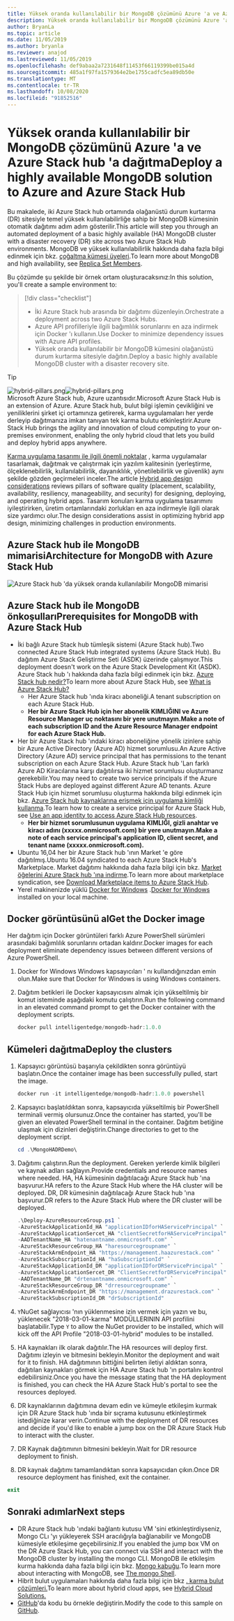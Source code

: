 ```yaml
---
title: Yüksek oranda kullanılabilir bir MongoDB çözümünü Azure 'a ve Azure Stack hub 'a dağıtma
description: Yüksek oranda kullanılabilir bir MongoDB çözümünü Azure 'a ve Azure Stack hub 'a dağıtmayı öğrenin
author: BryanLa
ms.topic: article
ms.date: 11/05/2019
ms.author: bryanla
ms.reviewer: anajod
ms.lastreviewed: 11/05/2019
ms.openlocfilehash: def9abaa2a7231648f11453f66119399be015a4d
ms.sourcegitcommit: 485a1f97fa1579364e2be1755cadfc5ea89db50e
ms.translationtype: MT
ms.contentlocale: tr-TR
ms.lasthandoff: 10/08/2020
ms.locfileid: "91852516"
---
```

# <a name="deploy-a-highly-available-mongodb-solution-to-azure-and-azure-stack-hub"></a><span data-ttu-id="a8ac3-103">Yüksek oranda kullanılabilir bir MongoDB çözümünü Azure 'a ve Azure Stack hub 'a dağıtma</span><span class="sxs-lookup"><span data-stu-id="a8ac3-103">Deploy a highly available MongoDB solution to Azure and Azure Stack Hub</span></span>

<span data-ttu-id="a8ac3-104">Bu makalede, iki Azure Stack hub ortamında olağanüstü durum kurtarma (DR) sitesiyle temel yüksek kullanılabilirliğe sahip bir MongoDB kümesinin otomatik dağıtımı adım adım gösterilir.</span><span class="sxs-lookup"><span data-stu-id="a8ac3-104">This article will step you through an automated deployment of a basic highly available (HA) MongoDB cluster with a disaster recovery (DR) site across two Azure Stack Hub environments.</span></span> <span data-ttu-id="a8ac3-105">MongoDB ve yüksek kullanılabilirlik hakkında daha fazla bilgi edinmek için bkz. [çoğaltma kümesi üyeleri](https://docs.mongodb.com/manual/core/replica-set-members/).</span><span class="sxs-lookup"><span data-stu-id="a8ac3-105">To learn more about MongoDB and high availability, see [Replica Set Members](https://docs.mongodb.com/manual/core/replica-set-members/).</span></span>

<span data-ttu-id="a8ac3-106">Bu çözümde şu şekilde bir örnek ortam oluşturacaksınız:</span><span class="sxs-lookup"><span data-stu-id="a8ac3-106">In this solution, you'll create a sample environment to:</span></span>

> [!div class="checklist"]
> - <span data-ttu-id="a8ac3-107">İki Azure Stack hub arasında bir dağıtımı düzenleyin.</span><span class="sxs-lookup"><span data-stu-id="a8ac3-107">Orchestrate a deployment across two Azure Stack Hubs.</span></span>
> - <span data-ttu-id="a8ac3-108">Azure API profilleriyle ilgili bağımlılık sorunlarını en aza indirmek için Docker 'ı kullanın.</span><span class="sxs-lookup"><span data-stu-id="a8ac3-108">Use Docker to minimize dependency issues with Azure API profiles.</span></span>
> - <span data-ttu-id="a8ac3-109">Yüksek oranda kullanılabilir bir MongoDB kümesini olağanüstü durum kurtarma sitesiyle dağıtın.</span><span class="sxs-lookup"><span data-stu-id="a8ac3-109">Deploy a basic highly available MongoDB cluster with a disaster recovery site.</span></span>

> [!Tip]  
> <span data-ttu-id="a8ac3-110">![hybrid-pillars.png](./media/solution-deployment-guide-cross-cloud-scaling/hybrid-pillars.png)</span><span class="sxs-lookup"><span data-stu-id="a8ac3-110">![hybrid-pillars.png](./media/solution-deployment-guide-cross-cloud-scaling/hybrid-pillars.png)</span></span>  
> <span data-ttu-id="a8ac3-111">Microsoft Azure Stack hub, Azure uzantısıdır.</span><span class="sxs-lookup"><span data-stu-id="a8ac3-111">Microsoft Azure Stack Hub is an extension of Azure.</span></span> <span data-ttu-id="a8ac3-112">Azure Stack hub, bulut bilgi işlemin çevikliğini ve yeniliklerini şirket içi ortamınıza getirerek, karma uygulamaları her yerde derleyip dağıtmanıza imkan tanıyan tek karma bulutu etkinleştirir.</span><span class="sxs-lookup"><span data-stu-id="a8ac3-112">Azure Stack Hub brings the agility and innovation of cloud computing to your on-premises environment, enabling the only hybrid cloud that lets you build and deploy hybrid apps anywhere.</span></span>  
> 
> <span data-ttu-id="a8ac3-113">[Karma uygulama tasarımı ile ilgili önemli noktalar](overview-app-design-considerations.md) , karma uygulamalar tasarlamak, dağıtmak ve çalıştırmak için yazılım kalitesinin (yerleştirme, ölçeklenebilirlik, kullanılabilirlik, dayanıklılık, yönetilebilirlik ve güvenlik) aynı şekilde gözden geçirmeleri inceler.</span><span class="sxs-lookup"><span data-stu-id="a8ac3-113">The article [Hybrid app design considerations](overview-app-design-considerations.md) reviews pillars of software quality (placement, scalability, availability, resiliency, manageability, and security) for designing, deploying, and operating hybrid apps.</span></span> <span data-ttu-id="a8ac3-114">Tasarım konuları karma uygulama tasarımını iyileştirirken, üretim ortamlarındaki zorlukları en aza indirmeyle ilgili olarak size yardımcı olur.</span><span class="sxs-lookup"><span data-stu-id="a8ac3-114">The design considerations assist in optimizing hybrid app design, minimizing challenges in production environments.</span></span>

## <a name="architecture-for-mongodb-with-azure-stack-hub"></a><span data-ttu-id="a8ac3-115">Azure Stack hub ile MongoDB mimarisi</span><span class="sxs-lookup"><span data-stu-id="a8ac3-115">Architecture for MongoDB with Azure Stack Hub</span></span>

![Azure Stack hub 'da yüksek oranda kullanılabilir MongoDB mimarisi](media/solution-deployment-guide-mongodb-ha/image1.png)

## <a name="prerequisites-for-mongodb-with-azure-stack-hub"></a><span data-ttu-id="a8ac3-117">Azure Stack hub ile MongoDB önkoşulları</span><span class="sxs-lookup"><span data-stu-id="a8ac3-117">Prerequisites for MongoDB with Azure Stack Hub</span></span>

- <span data-ttu-id="a8ac3-118">İki bağlı Azure Stack hub tümleşik sistemi (Azure Stack hub).</span><span class="sxs-lookup"><span data-stu-id="a8ac3-118">Two connected Azure Stack Hub integrated systems (Azure Stack Hub).</span></span> <span data-ttu-id="a8ac3-119">Bu dağıtım Azure Stack Geliştirme Seti (ASDK) üzerinde çalışmıyor.</span><span class="sxs-lookup"><span data-stu-id="a8ac3-119">This deployment doesn't work on the Azure Stack Development Kit (ASDK).</span></span> <span data-ttu-id="a8ac3-120">Azure Stack hub 'ı hakkında daha fazla bilgi edinmek için bkz. [Azure Stack hub nedir?](https://azure.microsoft.com/products/azure-stack/hub/)</span><span class="sxs-lookup"><span data-stu-id="a8ac3-120">To learn more about Azure Stack Hub, see [What is Azure Stack Hub?](https://azure.microsoft.com/products/azure-stack/hub/)</span></span>
  - <span data-ttu-id="a8ac3-121">Her Azure Stack hub 'ında kiracı aboneliği.</span><span class="sxs-lookup"><span data-stu-id="a8ac3-121">A tenant subscription on each Azure Stack Hub.</span></span> 
  - <span data-ttu-id="a8ac3-122">**Her bir Azure Stack Hub için her abonelik KIMLIĞINI ve Azure Resource Manager uç noktasını bir yere unutmayın.**</span><span class="sxs-lookup"><span data-stu-id="a8ac3-122">**Make a note of each subscription ID and the Azure Resource Manager endpoint for each Azure Stack Hub.**</span></span>
- <span data-ttu-id="a8ac3-123">Her bir Azure Stack hub 'ındaki kiracı aboneliğine yönelik izinlere sahip bir Azure Active Directory (Azure AD) hizmet sorumlusu.</span><span class="sxs-lookup"><span data-stu-id="a8ac3-123">An Azure Active Directory (Azure AD) service principal that has permissions to the tenant subscription on each Azure Stack Hub.</span></span> <span data-ttu-id="a8ac3-124">Azure Stack hub 'Ları farklı Azure AD Kiracılarına karşı dağıtılırsa iki hizmet sorumlusu oluşturmanız gerekebilir.</span><span class="sxs-lookup"><span data-stu-id="a8ac3-124">You may need to create two service principals if the Azure Stack Hubs are deployed against different Azure AD tenants.</span></span> <span data-ttu-id="a8ac3-125">Azure Stack Hub için hizmet sorumlusu oluşturma hakkında bilgi edinmek için bkz. [Azure Stack hub kaynaklarına erişmek için uygulama kimliği kullanma](/azure-stack/user/azure-stack-create-service-principals).</span><span class="sxs-lookup"><span data-stu-id="a8ac3-125">To learn how to create a service principal for Azure Stack Hub, see [Use an app identity to access Azure Stack Hub resources](/azure-stack/user/azure-stack-create-service-principals).</span></span>
  - <span data-ttu-id="a8ac3-126">**Her bir hizmet sorumlusunun uygulama KIMLIĞI, gizli anahtar ve kiracı adını (xxxxx.onmicrosoft.com) bir yere unutmayın.**</span><span class="sxs-lookup"><span data-stu-id="a8ac3-126">**Make a note of each service principal's application ID, client secret, and tenant name (xxxxx.onmicrosoft.com).**</span></span>
- <span data-ttu-id="a8ac3-127">Ubuntu 16,04 her bir Azure Stack hub 'ının Market 'e göre dağıtılmış.</span><span class="sxs-lookup"><span data-stu-id="a8ac3-127">Ubuntu 16.04 syndicated to each Azure Stack Hub's Marketplace.</span></span> <span data-ttu-id="a8ac3-128">Market dağıtımı hakkında daha fazla bilgi için bkz. [Market öğelerini Azure Stack hub 'ına indirme](/azure-stack/operator/azure-stack-download-azure-marketplace-item).</span><span class="sxs-lookup"><span data-stu-id="a8ac3-128">To learn more about marketplace syndication, see [Download Marketplace items to Azure Stack Hub](/azure-stack/operator/azure-stack-download-azure-marketplace-item).</span></span>
- <span data-ttu-id="a8ac3-129">Yerel makinenizde yüklü [Docker for Windows](https://docs.docker.com/docker-for-windows/) .</span><span class="sxs-lookup"><span data-stu-id="a8ac3-129">[Docker for Windows](https://docs.docker.com/docker-for-windows/) installed on your local machine.</span></span>

## <a name="get-the-docker-image"></a><span data-ttu-id="a8ac3-130">Docker görüntüsünü al</span><span class="sxs-lookup"><span data-stu-id="a8ac3-130">Get the Docker image</span></span>

<span data-ttu-id="a8ac3-131">Her dağıtım için Docker görüntüleri farklı Azure PowerShell sürümleri arasındaki bağımlılık sorunlarını ortadan kaldırır.</span><span class="sxs-lookup"><span data-stu-id="a8ac3-131">Docker images for each deployment eliminate dependency issues between different versions of Azure PowerShell.</span></span>

1. <span data-ttu-id="a8ac3-132">Docker for Windows Windows kapsayıcıları ' nı kullandığınızdan emin olun.</span><span class="sxs-lookup"><span data-stu-id="a8ac3-132">Make sure that Docker for Windows is using Windows containers.</span></span>
2. <span data-ttu-id="a8ac3-133">Dağıtım betikleri ile Docker kapsayıcısını almak için yükseltilmiş bir komut isteminde aşağıdaki komutu çalıştırın.</span><span class="sxs-lookup"><span data-stu-id="a8ac3-133">Run the following command in an elevated command prompt to get the Docker container with the deployment scripts.</span></span>

    ```powershell  
    docker pull intelligentedge/mongodb-hadr:1.0.0
    ```

## <a name="deploy-the-clusters"></a><span data-ttu-id="a8ac3-134">Kümeleri dağıtma</span><span class="sxs-lookup"><span data-stu-id="a8ac3-134">Deploy the clusters</span></span>

1. <span data-ttu-id="a8ac3-135">Kapsayıcı görüntüsü başarıyla çekildikten sonra görüntüyü başlatın.</span><span class="sxs-lookup"><span data-stu-id="a8ac3-135">Once the container image has been successfully pulled, start the image.</span></span>

    ```powershell  
    docker run -it intelligentedge/mongodb-hadr:1.0.0 powershell
    ```

2. <span data-ttu-id="a8ac3-136">Kapsayıcı başlatıldıktan sonra, kapsayıcıda yükseltilmiş bir PowerShell terminali vermiş olursunuz.</span><span class="sxs-lookup"><span data-stu-id="a8ac3-136">Once the container has started, you'll be given an elevated PowerShell terminal in the container.</span></span> <span data-ttu-id="a8ac3-137">Dağıtım betiğine ulaşmak için dizinleri değiştirin.</span><span class="sxs-lookup"><span data-stu-id="a8ac3-137">Change directories to get to the deployment script.</span></span>

    ```powershell  
    cd .\MongoHADRDemo\
    ```

3. <span data-ttu-id="a8ac3-138">Dağıtımı çalıştırın.</span><span class="sxs-lookup"><span data-stu-id="a8ac3-138">Run the deployment.</span></span> <span data-ttu-id="a8ac3-139">Gereken yerlerde kimlik bilgileri ve kaynak adları sağlayın.</span><span class="sxs-lookup"><span data-stu-id="a8ac3-139">Provide credentials and resource names where needed.</span></span> <span data-ttu-id="a8ac3-140">HA, HA kümesinin dağıtılacağı Azure Stack hub 'ına başvurur.</span><span class="sxs-lookup"><span data-stu-id="a8ac3-140">HA refers to the Azure Stack Hub where the HA cluster will be deployed.</span></span> <span data-ttu-id="a8ac3-141">DR, DR kümesinin dağıtılacağı Azure Stack hub 'ına başvurur.</span><span class="sxs-lookup"><span data-stu-id="a8ac3-141">DR refers to the Azure Stack Hub where the DR cluster will be deployed.</span></span>

    ```powershell
    .\Deploy-AzureResourceGroup.ps1 `
    -AzureStackApplicationId_HA "applicationIDforHAServicePrincipal" `
    -AzureStackApplicationSercet_HA "clientSecretforHAServicePrincipal" `
    -AADTenantName_HA "hatenantname.onmicrosoft.com" `
    -AzureStackResourceGroup_HA "haresourcegroupname" `
    -AzureStackArmEndpoint_HA "https://management.haazurestack.com" `
    -AzureStackSubscriptionId_HA "haSubscriptionId" `
    -AzureStackApplicationId_DR "applicationIDforDRServicePrincipal" `
    -AzureStackApplicationSercet_DR "ClientSecretforDRServicePrincipal" `
    -AADTenantName_DR "drtenantname.onmicrosoft.com" `
    -AzureStackResourceGroup_DR "drresourcegroupname" `
    -AzureStackArmEndpoint_DR "https://management.drazurestack.com" `
    -AzureStackSubscriptionId_DR "drSubscriptionId"
    ```

4. <span data-ttu-id="a8ac3-142">`Y`NuGet sağlayıcısı 'nın yüklenmesine izin vermek için yazın ve bu, yüklenecek "2018-03-01-karma" MODÜLLERININ API profilini başlatabilir.</span><span class="sxs-lookup"><span data-stu-id="a8ac3-142">Type `Y` to allow the NuGet provider to be installed, which will kick off the API Profile "2018-03-01-hybrid" modules to be installed.</span></span>

5. <span data-ttu-id="a8ac3-143">HA kaynakları ilk olarak dağıtılır.</span><span class="sxs-lookup"><span data-stu-id="a8ac3-143">The HA resources will deploy first.</span></span> <span data-ttu-id="a8ac3-144">Dağıtımı izleyin ve bitmesini bekleyin.</span><span class="sxs-lookup"><span data-stu-id="a8ac3-144">Monitor the deployment and wait for it to finish.</span></span> <span data-ttu-id="a8ac3-145">HA dağıtımının bittiğini belirten iletiyi aldıktan sonra, dağıtılan kaynakları görmek için HA Azure Stack hub 'ın portalını kontrol edebilirsiniz.</span><span class="sxs-lookup"><span data-stu-id="a8ac3-145">Once you have the message stating that the HA deployment is finished, you can check the HA Azure Stack Hub's portal to see the resources deployed.</span></span>

6. <span data-ttu-id="a8ac3-146">DR kaynaklarının dağıtımına devam edin ve kümeyle etkileşim kurmak için DR Azure Stack hub 'ında bir sıçrama kutusunu etkinleştirmek istediğinize karar verin.</span><span class="sxs-lookup"><span data-stu-id="a8ac3-146">Continue with the deployment of DR resources and decide if you'd like to enable a jump box on the DR Azure Stack Hub to interact with the cluster.</span></span>

7. <span data-ttu-id="a8ac3-147">DR Kaynak dağıtımının bitmesini bekleyin.</span><span class="sxs-lookup"><span data-stu-id="a8ac3-147">Wait for DR resource deployment to finish.</span></span>

8. <span data-ttu-id="a8ac3-148">DR kaynak dağıtımı tamamlandıktan sonra kapsayıcıdan çıkın.</span><span class="sxs-lookup"><span data-stu-id="a8ac3-148">Once DR resource deployment has finished, exit the container.</span></span>

  ```powershell
  exit
  ```

## <a name="next-steps"></a><span data-ttu-id="a8ac3-149">Sonraki adımlar</span><span class="sxs-lookup"><span data-stu-id="a8ac3-149">Next steps</span></span>

- <span data-ttu-id="a8ac3-150">DR Azure Stack hub 'ındaki bağlantı kutusu VM 'sini etkinleştirdiyseniz, Mongo CLı 'yı yükleyerek SSH aracılığıyla bağlanabilir ve MongoDB kümesiyle etkileşime geçebilirsiniz.</span><span class="sxs-lookup"><span data-stu-id="a8ac3-150">If you enabled the jump box VM on the DR Azure Stack Hub, you can connect via SSH and interact with the MongoDB cluster by installing the mongo CLI.</span></span> <span data-ttu-id="a8ac3-151">MongoDB ile etkileşim kurma hakkında daha fazla bilgi için bkz. [Mongo kabuğu](https://docs.mongodb.com/manual/mongo/).</span><span class="sxs-lookup"><span data-stu-id="a8ac3-151">To learn more about interacting with MongoDB, see [The mongo Shell](https://docs.mongodb.com/manual/mongo/).</span></span>
- <span data-ttu-id="a8ac3-152">Hibrit bulut uygulamaları hakkında daha fazla bilgi için bkz [. karma bulut çözümleri.](/azure-stack/user/)</span><span class="sxs-lookup"><span data-stu-id="a8ac3-152">To learn more about hybrid cloud apps, see [Hybrid Cloud Solutions.](/azure-stack/user/)</span></span>
- <span data-ttu-id="a8ac3-153">[GitHub](https://github.com/Azure-Samples/azure-intelligent-edge-patterns)'da kodu bu örnekle değiştirin.</span><span class="sxs-lookup"><span data-stu-id="a8ac3-153">Modify the code to this sample on [GitHub](https://github.com/Azure-Samples/azure-intelligent-edge-patterns).</span></span>